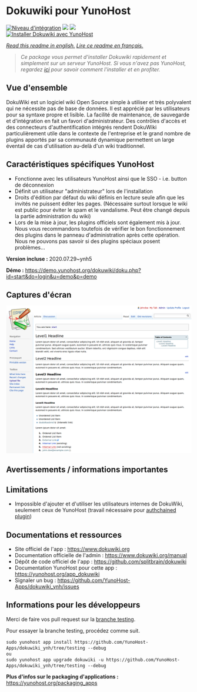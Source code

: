 # Dokuwiki pour YunoHost

[![Niveau d'intégration](https://dash.yunohost.org/integration/dokuwiki.svg)](https://dash.yunohost.org/appci/app/dokuwiki) ![](https://ci-apps.yunohost.org/ci/badges/dokuwiki.status.svg) ![](https://ci-apps.yunohost.org/ci/badges/dokuwiki.maintain.svg)  
[![Installer Dokuwiki avec YunoHost](https://install-app.yunohost.org/install-with-yunohost.svg)](https://install-app.yunohost.org/?app=dokuwiki)

*[Read this readme in english.](./README.md)*
*[Lire ce readme en français.](./README_fr.md)*

> *Ce package vous permet d'installer Dokuwiki rapidement et simplement sur un serveur YunoHost.
Si vous n'avez pas YunoHost, regardez [ici](https://yunohost.org/#/install) pour savoir comment l'installer et en profiter.*

## Vue d'ensemble

DokuWiki est un logiciel wiki Open Source simple à utiliser et très polyvalent qui ne nécessite pas de base de données. Il est apprécié par les utilisateurs pour sa syntaxe propre et lisible. La facilité de maintenance, de sauvegarde et d'intégration en fait un favori d'administrateur. Des contrôles d'accès et des connecteurs d'authentification intégrés rendent DokuWiki particulièrement utile dans le contexte de l'entreprise et le grand nombre de plugins apportés par sa communauté dynamique permettent un large éventail de cas d'utilisation au-delà d'un wiki traditionnel.

## Caractéristiques spécifiques YunoHost

* Fonctionne avec les utilisateurs YunoHost ainsi que le SSO - i.e. button de déconnexion
* Définit un utilisateur "administrateur" lors de l'installation
* Droits d'édition par défaut du wiki définis en lecture seule afin que les invités ne puissent éditer les pages. (Nécessaire surtout lorsque le wiki est public pour éviter le spam et le vandalisme. Peut être changé depuis la partie administration du wiki)
* Lors de la mise à jour, les plugins officiels sont également mis à jour. Nous vous recommandons toutefois de vérifier le bon fonctionnement des plugins dans le panneau d'administration après cette opération. Nous ne pouvons pas savoir si des plugins spéciaux posent problèmes...


**Version incluse :** 2020.07.29~ynh5

**Démo :** https://demo.yunohost.org/dokuwiki/doku.php?id=start&do=login&u=demo&p=demo

## Captures d'écran

![](./doc/screenshots/DokuWiki_Screenshot.png)

## Avertissements / informations importantes

## Limitations

* Impossible d'ajouter et d'utiliser les utilisateurs internes de DokuWiki, seulement ceux de YunoHost (travail nécessaire pour [authchained plugin](https://www.dokuwiki.org/plugin:authchained))

## Documentations et ressources

* Site officiel de l'app : https://www.dokuwiki.org
* Documentation officielle de l'admin : https://www.dokuwiki.org/manual
* Dépôt de code officiel de l'app : https://github.com/splitbrain/dokuwiki
* Documentation YunoHost pour cette app : https://yunohost.org/app_dokuwiki
* Signaler un bug : https://github.com/YunoHost-Apps/dokuwiki_ynh/issues

## Informations pour les développeurs

Merci de faire vos pull request sur la [branche testing](https://github.com/YunoHost-Apps/dokuwiki_ynh/tree/testing).

Pour essayer la branche testing, procédez comme suit.
```
sudo yunohost app install https://github.com/YunoHost-Apps/dokuwiki_ynh/tree/testing --debug
ou
sudo yunohost app upgrade dokuwiki -u https://github.com/YunoHost-Apps/dokuwiki_ynh/tree/testing --debug
```

**Plus d'infos sur le packaging d'applications :** https://yunohost.org/packaging_apps